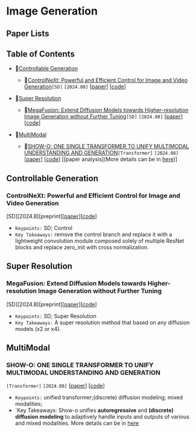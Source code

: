 
# Image Generation

## Paper Lists

## Table of Contents
- 📌[Controllable Generation](#controllable-generation)
  - 🔧[ControlNeXt: Powerful and Efficient Control for Image and Video Generation](#controlNeXt-powerful-and-efficient-control-for-image-and-video-generation)`[SD]` `[2024.08]` \[[paper](https://arxiv.org/abs/2408.06070)\] \[[code](https://github.com/dvlab-research/ControlNeXt)\] 

- 📌[Super Resolution](#super-resolution )
    - 🔧[MegaFusion: Extend Diffusion Models towards Higher-resolution Image Generation without Further Tuning](#megaFusion-extend-diffusion-models-towards-higher-resolution-image-generation-without-further-tuning)`[SD]` `[2024.08]` \[[paper](https://arxiv.org/abs/2408.11001)\] \[[code](https://haoningwu3639.github.io/MegaFusion)\]

- 📌[MultiModal](#multi-modal )
   - 🔧[SHOW-O: ONE SINGLE TRANSFORMER TO UNIFY MULTIMODAL UNDERSTANDING AND GENERATION](#show-o-one-single-transformer-to-unify-multimodal-understanding-and-generation)`[Transformer]` `[2024.08]` \[[paper](https://arxiv.org/abs/2408.12528)\] \[[code](https://github.com/showlab/Show-o)\] \[[paper analysis](More details can be in [here](https://mickeyding.github.io/post/UNIFY%20MULTIMODAL%20UNDERSTANDING%20AND%20GENERATION-lun-wen-fen-xi-%5BShow-o%5D.html))\]

     
## Controllable Generation

### ControlNeXt: Powerful and Efficient Control for Image and Video Generation
[SD][2024.8][preprint]\[[paper](https://arxiv.org/abs/2408.06070)\]\[[code](https://github.com/dvlab-research/ControlNeXt)\]
- `Keypoints:` SD; Control
- `Key Takeaways:` remove the control branch and replace it with a lightweight convolution module composed solely of multiple ResNet blocks and replace zero_init with cross normalization. 




## Super Resolution 
### MegaFusion: Extend Diffusion Models towards Higher-resolution Image Generation without Further Tuning
[SD][2024.8][preprint]\[[paper](https://arxiv.org/abs/2408.11001)\]\[[code](https://haoningwu3639.github.io/MegaFusion/)\]
- `Keypoints:` SD; Super Resolution
- `Key Takeaways:` A super resolution method that based on any diffusion models (x2 or x4).


## MultiModal
### SHOW-O: ONE SINGLE TRANSFORMER TO UNIFY MULTIMODAL UNDERSTANDING AND GENERATION
`[Transformer]` `[2024.08]` \[[paper](https://arxiv.org/abs/2408.12528)\] \[[code](https://github.com/showlab/Show-o)\]
- `Keypoints:` unified transformer;(discrete) diffusion modeling; mixed modalities;
- `Key Takeaways:  Show-o unifies **autoregressive** and **(discrete) diffusion modeling** to adaptively handle inputs and outputs of various and mixed modalities. More details can be in [here](https://mickeyding.github.io/post/UNIFY%20MULTIMODAL%20UNDERSTANDING%20AND%20GENERATION-lun-wen-fen-xi-%5BShow-o%5D.html)
